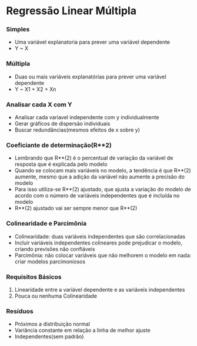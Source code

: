# Regressão Linear Múltipla

### Simples
 - Uma variável explanatoria para prever uma variável dependente
 - Y ~ X

### Múltipla
 - Duas ou mais variáveis explanatórias para prever uma variável dependente
 - Y ~ X1 + X2 + Xn
 
 
### Analisar cada X com Y
 - Analisar cada variavel independente com y individualmente
 - Gerar gráficos de dispersão individuais
 - Buscar redundâncias(mesmos efeitos de x sobre y)


### Coeficiante de determinação(R**2)
 - Lembrando que R**(2) é o percentual de variação da variável de resposta que é explicada pelo modelo
 - Quando se colocam mais variáveis no modelo, a tendência é que R**(2) aumente, mesmo que a adição da variável não aumente a precisão do modelo
 - Para isso utiliza-se R**(2) ajustado, que ajusta a variação do modelo de acordo com o número de variáveis independentes que é incluída no modelo
 - R**(2) ajustado vai ser sempre menor que R**(2)
 
### Colinearidade e Parcimônia
 - Colinearidade: duas variáveis independentes que são correlacionadas
 - Incluir variáveis independentes colineares pode prejudicar o modelo, criando previsões não confiáveis
 - Parcimônia: não colocar variáveis que não melhorem o modelo em nada: criar modelos parcimoniosos


### Requisitos Básicos
1. Linearidade entre a variável dependente e as variáveis independentes
2. Pouca ou nenhuma Colinearidade

### Resíduos
 - Próximos a distribuição normal
 - Variância constante em relação a linha de melhor ajuste
 - Independentes(sem padrão)

